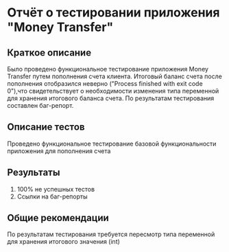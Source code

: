 # Отчёт о тестировании приложения "Money Transfer"

## Краткое описание

Было проведено функциональное тестирование приложения Money Transfer путем пополнения счета клиента. Итоговый баланс счета после пополнения отобразился неверно ("Process finished with exit code 0"),что свидетельствует о необходимости изменения типа переменной для хранения итогового баланса счета. По результатам тестирования составлен баг-репорт.

## Описание тестов

Проведено функциональное тестирование  базовой функциональности приложения для пополнения счета

## Результаты

1. 100% не успешных тестов
2. Ссылки на баг-репорты

## Общие рекомендации

По результатам тестирования требуется пересмотр типа переменной для хранения итогового значения (int)